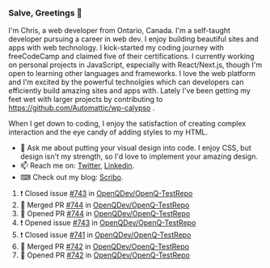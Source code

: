 ### Salve, Greetings 👋

I'm Chris, a web developer from Ontario, Canada. I'm a self-taught developer pursuing a career in web dev. I enjoy building beautiful sites and apps with web technology.
I kick-started my coding journey with freeCodeCamp and claimed five of their certifications.  I currently working on personal projects in JavaScript, especially with React/Next.js, though I'm open to learning other languages and frameworks. I love the web platform and I'm excited by the powerful technolgies which can developers can efficiently build amazing sites and apps with. Lately I've been getting my feet wet with larger projects by contributing to https://github.com/Automattic/wp-calypso .

When I get down to coding, I enjoy the satisfaction of creating complex interaction and the eye candy of adding styles to my HTML. 

- 💬 Ask me about putting your visual design into code. I enjoy CSS, but design isn't my strength, so I'd love to implement your amazing design.
- 📫 Reach me on: [Twitter](https://twitter.com/Christo28120856), [Linkedin](https://www.linkedin.com/in/christopher-stevers-07b9a5204/).
- ⌨ Check out my blog: [Scribo](https://christopherstevers.cf).
<!--
**Christopher-Stevers/Christopher-Stevers** is a ✨ _special_ ✨ repository because its `README.md` (this file) appears on your GitHub profile.

Here are some ideas to get you started:

- 🔭 I’m currently working on ...
- 🌱 I’m currently learning ...
- 👯 I’m looking to collaborate on ...
- 🤔 I’m looking for help with ...
- 😄 Pronouns: ...
- ⚡ Fun fact: ...
-->

<!--START_SECTION:activity-->
1. ❗️ Closed issue [#743](https://github.com/OpenQDev/OpenQ-TestRepo/issues/743) in [OpenQDev/OpenQ-TestRepo](https://github.com/OpenQDev/OpenQ-TestRepo)
2. 🎉 Merged PR [#744](https://github.com/OpenQDev/OpenQ-TestRepo/pull/744) in [OpenQDev/OpenQ-TestRepo](https://github.com/OpenQDev/OpenQ-TestRepo)
3. 💪 Opened PR [#744](https://github.com/OpenQDev/OpenQ-TestRepo/pull/744) in [OpenQDev/OpenQ-TestRepo](https://github.com/OpenQDev/OpenQ-TestRepo)
4. ❗️ Opened issue [#743](https://github.com/OpenQDev/OpenQ-TestRepo/issues/743) in [OpenQDev/OpenQ-TestRepo](https://github.com/OpenQDev/OpenQ-TestRepo)
5. ❗️ Closed issue [#741](https://github.com/OpenQDev/OpenQ-TestRepo/issues/741) in [OpenQDev/OpenQ-TestRepo](https://github.com/OpenQDev/OpenQ-TestRepo)
6. 🎉 Merged PR [#742](https://github.com/OpenQDev/OpenQ-TestRepo/pull/742) in [OpenQDev/OpenQ-TestRepo](https://github.com/OpenQDev/OpenQ-TestRepo)
7. 💪 Opened PR [#742](https://github.com/OpenQDev/OpenQ-TestRepo/pull/742) in [OpenQDev/OpenQ-TestRepo](https://github.com/OpenQDev/OpenQ-TestRepo)
<!--END_SECTION:activity-->
